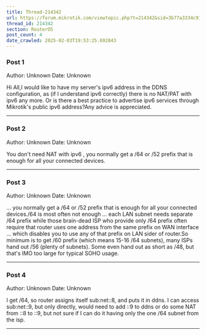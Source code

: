 ```yaml
---
title: Thread-214342
url: https://forum.mikrotik.com/viewtopic.php?t=214342&sid=3b77a3334c914448dbbc02bfdff4c3aa
thread_id: 214342
section: RouterOS
post_count: 4
date_crawled: 2025-02-03T19:53:25.692843
---
```


### Post 1
Author: Unknown
Date: Unknown

Hi All,I would like to have my server's ipv6 address in the DDNS configuration, as (if I understand ipv6 correctly) there is no NAT/PAT with ipv6 any more. Or is there a best practice to advertise ipv6 services through Mikrotik's public ipv6 address?Any advice is appreciated.

---
### Post 2
Author: Unknown
Date: Unknown

You don't need NAT with ipv6 , you normally get a /64 or /52 prefix that is enough for all your connected devices.

---
### Post 3
Author: Unknown
Date: Unknown

... you normally get a /64 or /52 prefix that is enough for all your connected devices./64 is most often not enough ... each LAN subnet needs separate /64 prefix while those brain-dead ISP who provide only /64 prefix often require that router uses one address from the same prefix on WAN interface ... which disables you to use any of that prefix on LAN sider of router.So minimum is to get /60 prefix (which means 15-16 /64 subnets), many ISPs hand out /56 (plenty of subnets). Some even hand out as short as /48, but that's IMO too large for typical SOHO usage.

---
### Post 4
Author: Unknown
Date: Unknown

I get /64, so router assigns itself sub:net::8, and puts it in ddns. I can access sub:net::9, but only directly, would need to add ::9 to ddns or do some NAT from ::8 to ::9, but not sure if I can do it having only the one /64 subnet from the isp.

---
